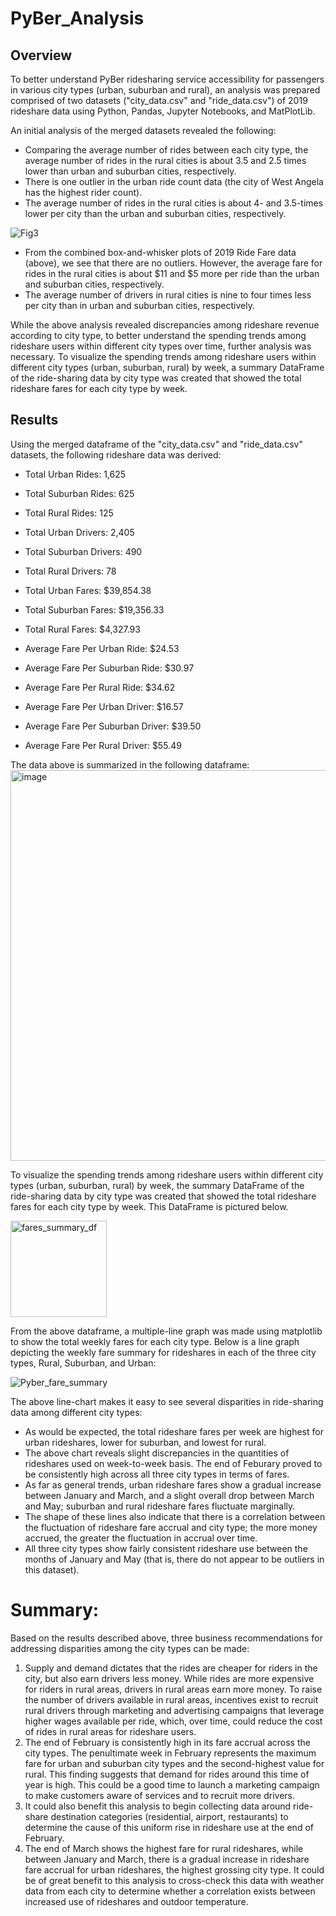 # PyBer_Analysis

## Overview
To better understand PyBer ridesharing service accessibility for passengers in various city types (urban, suburban and rural), an analysis was prepared comprised of two datasets ("city_data.csv" and "ride_data.csv") of 2019 rideshare data using Python, Pandas, Jupyter Notebooks, and MatPlotLib.

An initial analysis of the merged datasets revealed the following:
- Comparing the average number of rides between each city type, the average number of rides in the rural cities is about 3.5 and 2.5 times lower than urban and suburban cities, respectively.
- There is one outlier in the urban ride count data (the city of West Angela has the highest rider count). 
- The average number of rides in the rural cities is about 4- and 3.5-times lower per city than the urban and suburban cities, respectively.

![Fig3](https://user-images.githubusercontent.com/104729703/178143053-f56c640f-9353-4e27-93ce-7f2098a71ce5.png)

- From the combined box-and-whisker plots of 2019 Ride Fare data (above), we see that there are no outliers. However, the average fare for rides in the rural cities is about $11 and $5 more per ride than the urban and suburban cities, respectively. 
- The average number of drivers in rural cities is nine to four times less per city than in urban and suburban cities, respectively. 

While the above analysis revealed discrepancies among rideshare revenue according to city type, to better understand the spending trends among rideshare users within different city types over time, further analysis was necessary. To visualize the spending trends among rideshare users within different city types (urban, suburban, rural) by week, a summary DataFrame of the ride-sharing data by city type was created that showed the total rideshare fares for each city type by week.

## Results
Using the merged dataframe of the "city_data.csv" and "ride_data.csv" datasets, the following rideshare data was derived:

* Total Urban Rides: 1,625
* Total Suburban Rides: 625
* Total Rural Rides: 125

* Total Urban Drivers: 2,405
* Total Suburban Drivers: 490
* Total Rural Drivers: 78

* Total Urban Fares: $39,854.38
* Total Suburban Fares: $19,356.33
* Total Rural Fares: $4,327.93 

* Average Fare Per Urban Ride: $24.53
* Average Fare Per Suburban Ride: $30.97
* Average Fare Per Rural Ride: $34.62

* Average Fare Per Urban Driver: $16.57
* Average Fare Per Suburban Driver: $39.50
* Average Fare Per Rural Driver: $55.49

The data above is summarized in the following dataframe:
<img width="625" alt="image" src="https://user-images.githubusercontent.com/104729703/178146456-9019c594-3f09-43ec-a750-a2a6f64888ca.png">

To visualize the spending trends among rideshare users within different city types (urban, suburban, rural) by week, the summary DataFrame of the ride-sharing data by city type was created that showed the total rideshare fares for each city type by week. This DataFrame is pictured below.

<img width="154" alt="fares_summary_df" src="https://user-images.githubusercontent.com/104729703/178143317-0822110d-987b-4168-80ac-3d79ee08af21.png">

From the above dataframe, a multiple-line graph was made using matplotlib to show the total weekly fares for each city type. Below is a line graph depicting the weekly fare summary for rideshares in each of the three city types, Rural, Suburban, and Urban:

![Pyber_fare_summary](https://user-images.githubusercontent.com/104729703/178145596-ec2b205e-be37-4775-842c-fd968120b358.png)

The above line-chart makes it easy to see several disparities in ride-sharing data among different city types:
* As would be expected, the total rideshare fares per week are highest for urban rideshares, lower for suburban, and lowest for rural.
* The above chart reveals slight discrepancies in the quantities of rideshares used on week-to-week basis. The end of Feburary proved to be consistently high across all three city types in terms of fares.
* As far as general trends, urban rideshare fares show a gradual increase between January and March, and a slight overall drop between March and May; suburban and rural rideshare fares fluctuate marginally. 
* The shape of these lines also indicate that there is a correlation between the fluctuation of rideshare fare accrual and city type; the more money accrued, the greater the fluctuation in accrual over time.
* All three city types show fairly consistent rideshare use between the months of January and May (that is, there do not appear to be outliers in this dataset).

# Summary: 
Based on the results described above, three business recommendations for addressing disparities among the city types can be made:
1. Supply and demand dictates that the rides are cheaper for riders in the city, but also earn drivers less money. While rides are more expensive for riders in rural areas, drivers in rural areas earn more money. To raise the number of drivers available in rural areas, incentives exist to recruit rural drivers through marketing and advertising campaigns that leverage higher wages available per ride, which, over time, could reduce the cost of rides in rural areas for rideshare users.
2. The end of February is consistently high in its fare accrual across the city types. The penultimate week in February represents the maximum fare for urban and suburban city types and the second-highest value for rural. This finding suggests that demand for rides around this time of year is high. This could be a good time to launch a marketing campaign to make customers aware of services and to recruit more drivers. 
3. It could also benefit this analysis to begin collecting data around ride-share destination categories (residential, airport, restaurants) to determine the cause of this uniform rise in rideshare use at the end of February. 
3. The end of March shows the highest fare for rural rideshares, while between January and March, there is a gradual increase in rideshare fare accrual for urban rideshares, the highest grossing city type. It could be of great benefit to this analysis to cross-check this data with weather data from each city to determine whether a correlation exists between increased use of rideshares and outdoor temperature.

